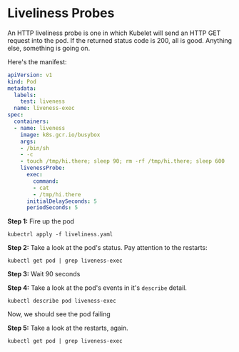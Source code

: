 # Liveliness Probes

An HTTP liveliness probe is one in which Kubelet will send an HTTP GET request into
the pod. If the returned status code is 200, all is good. Anything else, something is going on.

Here's the manifest:

```yaml
apiVersion: v1
kind: Pod
metadata:
  labels:
    test: liveness
  name: liveness-exec
spec:
  containers:
  - name: liveness
    image: k8s.gcr.io/busybox
    args:
    - /bin/sh
    - -c
    - touch /tmp/hi.there; sleep 90; rm -rf /tmp/hi.there; sleep 600
    livenessProbe:
      exec:
        command:
        - cat
        - /tmp/hi.there
      initialDelaySeconds: 5
      periodSeconds: 5
```

**Step 1:** Fire up the pod

`kubectrl apply -f liveliness.yaml`


**Step 2:** Take a look at the pod's status. Pay attention to the restarts:

`kubectl get pod | grep liveness-exec`

**Step 3:** Wait 90 seconds

**Step 4:** Take a look at the pod's events in it's `describe` detail.

`kubectl describe pod liveness-exec`

Now, we should see the pod failing

**Step 5:** Take a look at the restarts, again.

`kubectl get pod | grep liveness-exec`